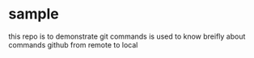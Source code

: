 # sample
this repo is to demonstrate git commands
is used to know breifly about commands
github from remote to local
